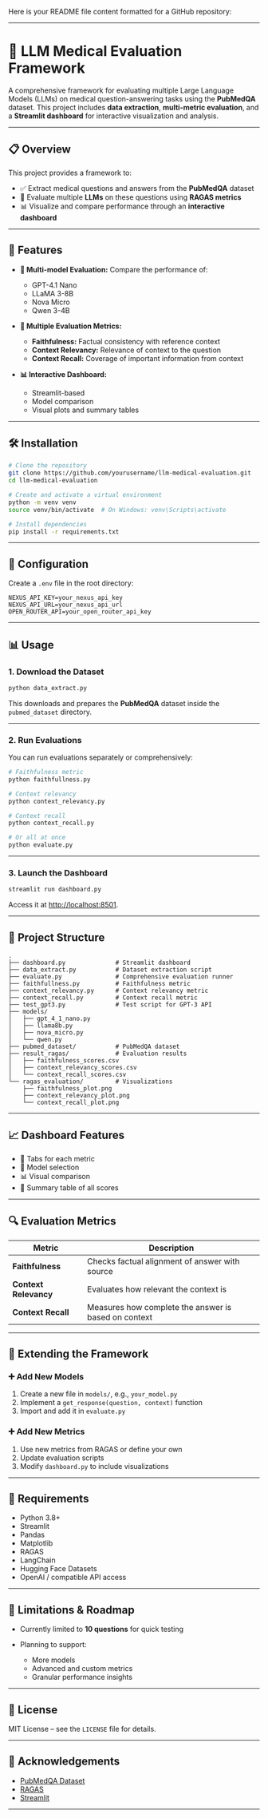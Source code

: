 Here is your README file content formatted for a GitHub repository:

---

# 🧠 LLM Medical Evaluation Framework

A comprehensive framework for evaluating multiple Large Language Models (LLMs) on medical question-answering tasks using the **PubMedQA** dataset. This project includes **data extraction**, **multi-metric evaluation**, and a **Streamlit dashboard** for interactive visualization and analysis.

---

## 📋 Overview

This project provides a framework to:

* ✅ Extract medical questions and answers from the **PubMedQA** dataset
* 🤖 Evaluate multiple **LLMs** on these questions using **RAGAS metrics**
* 📊 Visualize and compare performance through an **interactive dashboard**

---

## 🚀 Features

* **🧪 Multi-model Evaluation:**
  Compare the performance of:

  * GPT-4.1 Nano
  * LLaMA 3-8B
  * Nova Micro
  * Qwen 3-4B

* **📏 Multiple Evaluation Metrics:**

  * **Faithfulness:** Factual consistency with reference context
  * **Context Relevancy:** Relevance of context to the question
  * **Context Recall:** Coverage of important information from context

* **📊 Interactive Dashboard:**

  * Streamlit-based
  * Model comparison
  * Visual plots and summary tables

---

## 🛠️ Installation

```bash
# Clone the repository
git clone https://github.com/yourusername/llm-medical-evaluation.git
cd llm-medical-evaluation

# Create and activate a virtual environment
python -m venv venv
source venv/bin/activate  # On Windows: venv\Scripts\activate

# Install dependencies
pip install -r requirements.txt
```

---

## 🔧 Configuration

Create a `.env` file in the root directory:

```
NEXUS_API_KEY=your_nexus_api_key
NEXUS_API_URL=your_nexus_api_url
OPEN_ROUTER_API=your_open_router_api_key
```

---

## 📊 Usage

### 1. Download the Dataset

```bash
python data_extract.py
```

This downloads and prepares the **PubMedQA** dataset inside the `pubmed_dataset` directory.

---

### 2. Run Evaluations

You can run evaluations separately or comprehensively:

```bash
# Faithfulness metric
python faithfullness.py

# Context relevancy
python context_relevancy.py

# Context recall
python context_recall.py

# Or all at once
python evaluate.py
```

---

### 3. Launch the Dashboard

```bash
streamlit run dashboard.py
```

Access it at [http://localhost:8501](http://localhost:8501).

---

## 📁 Project Structure

```
.
├── dashboard.py              # Streamlit dashboard
├── data_extract.py           # Dataset extraction script
├── evaluate.py               # Comprehensive evaluation runner
├── faithfullness.py          # Faithfulness metric
├── context_relevancy.py      # Context relevancy metric
├── context_recall.py         # Context recall metric
├── test_gpt3.py              # Test script for GPT-3 API
├── models/
│   ├── gpt_4_1_nano.py
│   ├── llama8b.py
│   ├── nova_micro.py
│   └── qwen.py
├── pubmed_dataset/           # PubMedQA dataset
├── result_ragas/             # Evaluation results
│   ├── faithfulness_scores.csv
│   ├── context_relevancy_scores.csv
│   └── context_recall_scores.csv
└── ragas_evaluation/         # Visualizations
    ├── faithfulness_plot.png
    ├── context_relevancy_plot.png
    └── context_recall_plot.png
```

---

## 📈 Dashboard Features

* 📂 Tabs for each metric
* 🧠 Model selection
* 📊 Visual comparison
* 🧮 Summary table of all scores

---

## 🔍 Evaluation Metrics

| Metric                | Description                                          |
| --------------------- | ---------------------------------------------------- |
| **Faithfulness**      | Checks factual alignment of answer with source       |
| **Context Relevancy** | Evaluates how relevant the context is                |
| **Context Recall**    | Measures how complete the answer is based on context |

---

## 🧩 Extending the Framework

### ➕ Add New Models

1. Create a new file in `models/`, e.g., `your_model.py`
2. Implement a `get_response(question, context)` function
3. Import and add it in `evaluate.py`

### ➕ Add New Metrics

1. Use new metrics from RAGAS or define your own
2. Update evaluation scripts
3. Modify `dashboard.py` to include visualizations

---

## 📝 Requirements

* Python 3.8+
* Streamlit
* Pandas
* Matplotlib
* RAGAS
* LangChain
* Hugging Face Datasets
* OpenAI / compatible API access

---

## 🚧 Limitations & Roadmap

* Currently limited to **10 questions** for quick testing
* Planning to support:

  * More models
  * Advanced and custom metrics
  * Granular performance insights

---

## 📄 License

MIT License – see the `LICENSE` file for details.

---

## 🙏 Acknowledgements

* [PubMedQA Dataset](https://pubmedqa.github.io/)
* [RAGAS](https://github.com/explodinggradients/ragas)
* [Streamlit](https://streamlit.io/)

---
